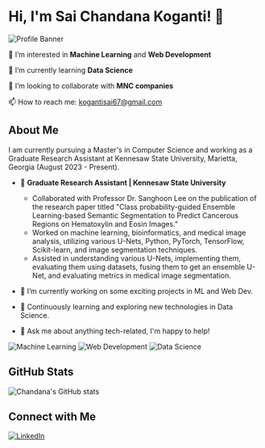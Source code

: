 # Hi, I'm Sai Chandana Koganti! 👋

![Profile Banner](https://media.licdn.com/dms/image/D4D16AQFH1YY0-Q3k5w/profile-displaybackgroundimage-shrink_200_800/0/1692120209719?e=2147483647&v=beta&t=ggGMDtJvXHDgod6YvEcFcz73UA--sJgRVcv30SaIsdU)

👀 I’m interested in **Machine Learning** and **Web Development**

🌱 I’m currently learning **Data Science**

🔭 I’m looking to collaborate with **MNC companies**

📫 How to reach me: [kogantisai67@gmail.com](mailto:kogantisai67@gmail.com)

## About Me

I am currently pursuing a Master's in Computer Science and working as a Graduate Research Assistant at Kennesaw State University, Marietta, Georgia (August 2023 - Present). 

- 🔭 **Graduate Research Assistant | Kennesaw State University**
  - Collaborated with Professor Dr. Sanghoon Lee on the publication of the research paper titled "Class probability-guided Ensemble Learning-based Semantic Segmentation to Predict Cancerous Regions on Hematoxylin and Eosin Images."
  - Worked on machine learning, bioinformatics, and medical image analysis, utilizing various U-Nets, Python, PyTorch, TensorFlow, Scikit-learn, and image segmentation techniques.
  - Assisted in understanding various U-Nets, implementing them, evaluating them using datasets, fusing them to get an ensemble U-Net, and evaluating metrics in medical image segmentation.

- 🔭 I’m currently working on some exciting projects in ML and Web Dev.
- 🌱 Continuously learning and exploring new technologies in Data Science.
- 💬 Ask me about anything tech-related, I'm happy to help!

![Machine Learning](https://your-image-url.com/machine-learning.jpg) ![Web Development](https://your-image-url.com/web-development.jpg) ![Data Science](https://your-image-url.com/data-science.jpg)

## GitHub Stats

![Chandana's GitHub stats](https://github-readme-stats.vercel.app/api?username=chandana-koganti14&show_icons=true&theme=radical)

## Connect with Me

[![LinkedIn](https://img.shields.io/badge/LinkedIn-Profile-blue)](https://www.linkedin.com/in/sai-chandana-koganti-7063931bb/)

